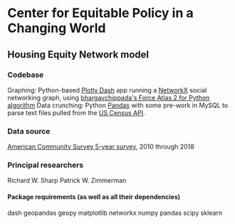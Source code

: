 # Center for Equitable Policy in a Changing World
## Housing Equity Network model

### Codebase
Graphing: Python-based [Plotly Dash](https://plotly.com/dash/) app running a [NetworkX](https://networkx.github.io/) social networking graph, using [bhargavchippada's Force Atlas 2 for Python algorithm](https://github.com/bhargavchippada/forceatlas2)
Data crunching: Python [Pandas](https://pandas.pydata.org/) with some pre-work in MySQL to parse text files pulled from the [US Census API](https://www.census.gov/data/developers.html).

### Data source
[American Community Survey 5-year survey](https://www.census.gov/data/developers/data-sets/acs-5year.html), 2010 through 2018

### Principal researchers
Richard W. Sharp
Patrick W. Zimmerman

#### Package requirements (as well as all their dependencies)
dash
geopandas
geopy
matplotlib
networkx
numpy
pandas
scipy
sklearn
